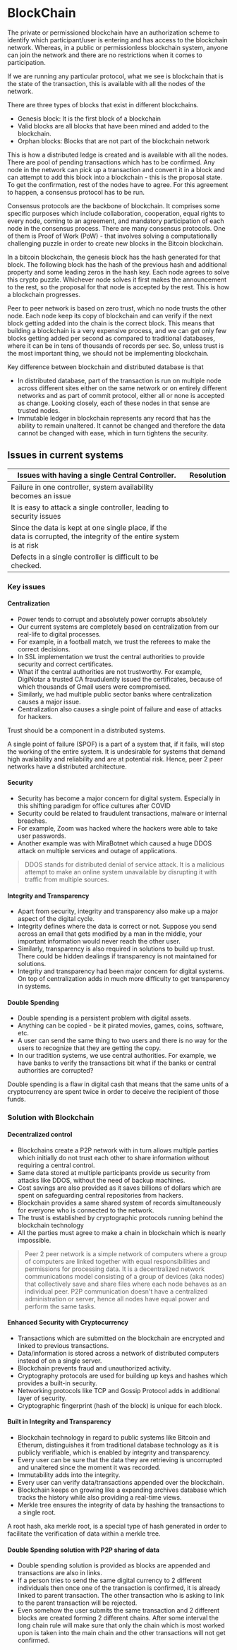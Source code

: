 # BlockChain

The private or permissioned blockchain have an authorization scheme to identify which participant/user is entering and has access to the blockchain network. Whereas, in a public or permissionless blockchain system, anyone can join the network and there are no restrictions when it comes to participation.

If we are running any particular protocol, what we see is blockchain that is the state of the transaction, this is available with all the nodes of the network.

There are three types of blocks that exist in different blockchains.
* Genesis block: It is the first block of a blockchain
* Valid blocks are all blocks that have been mined and added to the blockchain.
* Orphan blocks: Blocks that are not part of the blockchain network

This is how a distributed ledge is created and is available with all the nodes. There are pool of pending transactions which has to be confirmed. Any node in the network can pick up a transaction and convert it in a block and can attempt to add this block into a blockchain - this is the proposal state. To get the confirmation, rest of the nodes have to agree. For this agreement to happen, a consensus protocol has to be run.

Consensus protocols are the backbone of blockchain. It comprises some specific purposes which include collaboration, cooperation, equal rights to every node, coming to an agreement, and mandatory participation of each node in the consensus process. There are many consensus protocols. One of them is Proof of Work (PoW) - that involves solving a computationally challenging puzzle in order to create new blocks in the Bitcoin blockchain.

In a bitcoin blockchain, the genesis block has the hash generated for that block. The following block has the hash of the previous hash and additional property and some leading zeros in the hash key. Each node agrees to solve this crypto puzzle. Whichever node solves it first makes the announcement to the rest, so the proposal for that node is accepted by the rest. This is how a blockchain progresses.

Peer to peer network is based on zero trust, which no node trusts the other node. Each node keep its copy of blockchain and can verify if the next block getting added into the chain is the correct block. This means that building a blockchain is a very expensive process, and we can get only few blocks getting added per second as compared to traditional databases, where it can be in tens of thousands of records per sec. So, unless trust is the most important thing, we should not be implementing blockchain.

Key difference between blockchain and distributed database is that
* In distributed database, part of the transaction is run on multiple node across different sites either on the same network or on entirely different networks and as part of commit protocol, either all or none is accepted as change. Looking closely, each of these nodes in that sense are trusted nodes.
* Immutable ledger in blockchain represents any record that has the ability to remain unaltered. It cannot be changed and therefore the data cannot be changed with ease, which in turn tightens the security.

## Issues in current systems

| Issues with having a single Central Controller.                                                                     | Resolution |
|---------------------------------------------------------------------------------------------------------------------|------------|
| Failure in one controller, system availability becomes an issue                                                     ||
| It is easy to attack a single controller, leading to security issues                                                ||
| Since the data is kept at one single place, if the data is corrupted, the integrity of the entire system is at risk ||
| Defects in a single controller is difficult to be checked.                                                          ||

### Key issues

#### Centralization

* Power tends to corrupt and absolutely power corrupts absolutely
* Our current systems are completely based on centralization from our real-life to digital processes.
* For example, in a football match, we trust the referees to make the correct decisions.
* In SSL implementation we trust the central authorities to provide security and correct certificates.
* What if the central authorities are not trustworthy. For example, DigiNotar a trusted CA fraudulently issued the certificates, because of which thousands of Gmail users were compromised.
* Similarly, we had multiple public sector banks where centralization causes a major issue.
* Centralization also causes a single point of failure and ease of attacks for hackers.

Trust should be a component in a distributed systems.

A single point of failure (SPOF) is a part of a system that, if it fails, will stop the working of the entire system. It is undesirable for systems that demand high availability and reliability and are at potential risk. Hence, peer 2 peer networks have a distributed architecture.

#### Security

* Security has become a major concern for digital system. Especially in this shifting paradigm for office cultures after COVID
* Security could be related to fraudulent transactions, malware or internal breaches.
* For example, Zoom was hacked where the hackers were able to take user passwords.
* Another example was with MiraBotnet which caused a huge DDOS attack on multiple services and outage of applications.

> DDOS stands for distributed denial of service attack. It is a malicious attempt to make an online system unavailable by disrupting it with traffic from multiple sources.

#### Integrity and Transparency

* Apart from security, integrity and transparency also make up a major aspect of the digital cycle.
* Integrity defines where the data is correct or not. Suppose you send across an email that gets modified by a man in the middle, your important information would never reach the other user.
* Similarly, transparency is also required in solutions to build up trust. There could be hidden dealings if transparency is not maintained for solutions.
* Integrity and transparency had been major concern for digital systems. On top of centralization adds in much more difficulty to get transparency in systems.

#### Double Spending

* Double spending is a persistent problem with digital assets.
* Anything can be copied - be it pirated movies, games, coins, software, etc.
* A user can send the same thing to two users and there is no way for the users to recognize that they are getting the copy.
* In our tradition systems, we use central authorities. For example, we have banks to verify the transactions bit what if the banks or central authorities are corrupted?

Double spending is a flaw in digital cash that means that the same units of a cryptocurrency are spent twice in order to deceive the recipient of those funds.


### Solution with Blockchain

#### Decentralized control

* Blockchains create a P2P network with in turn allows multiple parties which initially do not trust each other to share information without requiring a central control.
* Same data stored at multiple participants provide us security from attacks like DDOS, without the need of backup machines.
* Cost savings are also provided as it saves billions of dollars which are spent on safeguarding central repositories from hackers.
* Blockchain provides a same shared system of records simultaneously for everyone who is connected to the network.
* The trust is established by cryptographic protocols running behind the blockchain technology
* All the parties must agree to make a chain in blockchain which is nearly impossible.

> Peer 2 peer network is a simple network of computers where a group of computers are linked together with equal responsibilities and permissions for processing data. It is a decentralized network communications model consisting of a group of devices (aka nodes) that collectively save and share files where each node behaves as an individual peer. P2P communication doesn't have a centralized administration or server, hence all nodes have equal power and perform the same tasks.

#### Enhanced Security with Cryptocurrency

* Transactions which are submitted on the blockchain are encrypted and linked to previous transactions.
* Data/information is stored across a network of distributed computers instead of on a single server.
* Blockchain prevents fraud and unauthorized activity.
* Cryptography protocols are used for building up keys and hashes which provides a built-in security.
* Networking protocols like TCP and Gossip Protocol adds in additional layer of security.
* Cryptographic fingerprint (hash of the block) is unique for each block.

#### Built in Integrity and Transparency

* Blockchain technology in regard to public systems like Bitcoin and Etherum, distinguishes it from traditional database technology as it is publicly verifiable, which is enabled by integrity and transparency.
* Every user can be sure that the data they are retrieving is uncorrupted and unaltered since the moment it was recorded.
* Immutability adds into the integrity.
* Every user can verify data/transactions appended over the blockchain.
* Blockchain keeps on growing like a expanding archives database which tracks the history while also providing a real-time views.
* Merkle tree ensures the integrity of data by hashing the transactions to a single root.

A root hash, aka merkle root, is a special type of hash generated in order to facilitate the verification of data within a merkle tree.

#### Double Spending solution with P2P sharing of data

* Double spending solution is provided as blocks are appended and transactions are also in links.
* If a person tries to send the same digital currency to 2 different individuals then once one of the transaction is confirmed, it is already linked to parent transaction. The other transaction who is asking to link to the parent transaction will be rejected.
* Even somehow the user submits the same transaction and 2 different blocks are created forming 2 different chains. After some interval the long chain rule will make sure that only the chain which is most worked upon is taken into the main chain and the other transactions will not get confirmed.